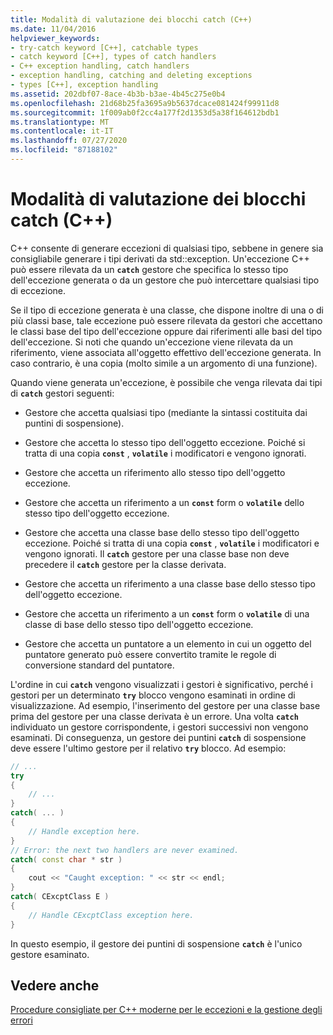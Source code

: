 ```yaml
---
title: Modalità di valutazione dei blocchi catch (C++)
ms.date: 11/04/2016
helpviewer_keywords:
- try-catch keyword [C++], catchable types
- catch keyword [C++], types of catch handlers
- C++ exception handling, catch handlers
- exception handling, catching and deleting exceptions
- types [C++], exception handling
ms.assetid: 202dbf07-8ace-4b3b-b3ae-4b45c275e0b4
ms.openlocfilehash: 21d68b25fa3695a9b5637dcace081424f99911d8
ms.sourcegitcommit: 1f009ab0f2cc4a177f2d1353d5a38f164612bdb1
ms.translationtype: MT
ms.contentlocale: it-IT
ms.lasthandoff: 07/27/2020
ms.locfileid: "87188102"
---
```

# <a name="how-catch-blocks-are-evaluated-c"></a>Modalità di valutazione dei blocchi catch (C++)

C++ consente di generare eccezioni di qualsiasi tipo, sebbene in genere sia consigliabile generare i tipi derivati da std::exception. Un'eccezione C++ può essere rilevata da un **`catch`** gestore che specifica lo stesso tipo dell'eccezione generata o da un gestore che può intercettare qualsiasi tipo di eccezione.

Se il tipo di eccezione generata è una classe, che dispone inoltre di una o di più classi base, tale eccezione può essere rilevata da gestori che accettano le classi base del tipo dell'eccezione oppure dai riferimenti alle basi del tipo dell'eccezione. Si noti che quando un'eccezione viene rilevata da un riferimento, viene associata all'oggetto effettivo dell'eccezione generata. In caso contrario, è una copia (molto simile a un argomento di una funzione).

Quando viene generata un'eccezione, è possibile che venga rilevata dai tipi di **`catch`** gestori seguenti:

- Gestore che accetta qualsiasi tipo (mediante la sintassi costituita dai puntini di sospensione).

- Gestore che accetta lo stesso tipo dell'oggetto eccezione. Poiché si tratta di una copia **`const`** , **`volatile`** i modificatori e vengono ignorati.

- Gestore che accetta un riferimento allo stesso tipo dell'oggetto eccezione.

- Gestore che accetta un riferimento a un **`const`** form o **`volatile`** dello stesso tipo dell'oggetto eccezione.

- Gestore che accetta una classe base dello stesso tipo dell'oggetto eccezione. Poiché si tratta di una copia **`const`** , **`volatile`** i modificatori e vengono ignorati. Il **`catch`** gestore per una classe base non deve precedere il **`catch`** gestore per la classe derivata.

- Gestore che accetta un riferimento a una classe base dello stesso tipo dell'oggetto eccezione.

- Gestore che accetta un riferimento a un **`const`** form o **`volatile`** di una classe di base dello stesso tipo dell'oggetto eccezione.

- Gestore che accetta un puntatore a un elemento in cui un oggetto del puntatore generato può essere convertito tramite le regole di conversione standard del puntatore.

L'ordine in cui **`catch`** vengono visualizzati i gestori è significativo, perché i gestori per un determinato **`try`** blocco vengono esaminati in ordine di visualizzazione. Ad esempio, l'inserimento del gestore per una classe base prima del gestore per una classe derivata è un errore. Una volta **`catch`** individuato un gestore corrispondente, i gestori successivi non vengono esaminati. Di conseguenza, un gestore dei puntini **`catch`** di sospensione deve essere l'ultimo gestore per il relativo **`try`** blocco. Ad esempio:

```cpp
// ...
try
{
    // ...
}
catch( ... )
{
    // Handle exception here.
}
// Error: the next two handlers are never examined.
catch( const char * str )
{
    cout << "Caught exception: " << str << endl;
}
catch( CExcptClass E )
{
    // Handle CExcptClass exception here.
}
```

In questo esempio, il gestore dei puntini di sospensione **`catch`** è l'unico gestore esaminato.

## <a name="see-also"></a>Vedere anche

[Procedure consigliate per C++ moderne per le eccezioni e la gestione degli errori](../cpp/errors-and-exception-handling-modern-cpp.md)
